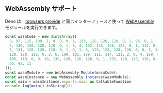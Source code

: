 <!-- ## WebAssembly support -->
## WebAssembly サポート

<!--
Deno can execute [WebAssembly](https://webassembly.org/) modules with the same
interfaces that
[browsers provide](https://developer.mozilla.org/en-US/docs/WebAssembly).
-->
Deno は　[browsers provide](https://developer.mozilla.org/en-US/docs/WebAssembly) と同じインターフェースと使って [WebAssembly](https://webassembly.org/) モジュールを実行できます。

<!-- deno-fmt-ignore -->

```ts
const wasmCode = new Uint8Array([
  0, 97, 115, 109, 1, 0, 0, 0, 1, 133, 128, 128, 128, 0, 1, 96, 0, 1, 127,
  3, 130, 128, 128, 128, 0, 1, 0, 4, 132, 128, 128, 128, 0, 1, 112, 0, 0,
  5, 131, 128, 128, 128, 0, 1, 0, 1, 6, 129, 128, 128, 128, 0, 0, 7, 145,
  128, 128, 128, 0, 2, 6, 109, 101, 109, 111, 114, 121, 2, 0, 4, 109, 97,
  105, 110, 0, 0, 10, 138, 128, 128, 128, 0, 1, 132, 128, 128, 128, 0, 0,
  65, 42, 11
]);
const wasmModule = new WebAssembly.Module(wasmCode);
const wasmInstance = new WebAssembly.Instance(wasmModule);
const main = wasmInstance.exports.main as CallableFunction
console.log(main().toString());
```
